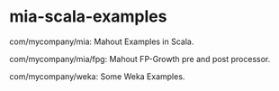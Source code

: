 mia-scala-examples
==================

com/mycompany/mia: Mahout Examples in Scala.

com/mycompany/mia/fpg: Mahout FP-Growth pre and post processor.

com/mycompany/weka: Some Weka Examples.
